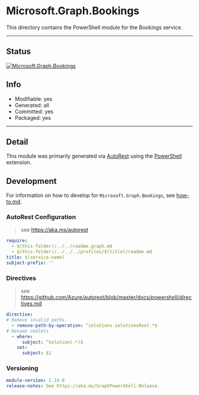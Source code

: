 <!-- region Generated -->
# Microsoft.Graph.Bookings
This directory contains the PowerShell module for the Bookings service.

---
## Status
[![Microsoft.Graph.Bookings](https://img.shields.io/powershellgallery/v/Microsoft.Graph.Bookings.svg?style=flat-square&label=Microsoft.Graph.Bookings "Microsoft.Graph.Bookings")](https://www.powershellgallery.com/packages/Microsoft.Graph.Bookings/)

## Info
- Modifiable: yes
- Generated: all
- Committed: yes
- Packaged: yes

---
## Detail
This module was primarily generated via [AutoRest](https://github.com/Azure/autorest) using the [PowerShell](https://github.com/Azure/autorest.powershell) extension.

## Development
For information on how to develop for `Microsoft.Graph.Bookings`, see [how-to.md](how-to.md).
<!-- endregion -->

### AutoRest Configuration

> see https://aka.ms/autorest

``` yaml
require:
  - $(this-folder)/../../readme.graph.md
  - $(this-folder)/../../../profiles/$(title)/readme.md
title: $(service-name)
subject-prefix: ''

```

### Directives

> see https://github.com/Azure/autorest/blob/master/docs/powershell/directives.md

``` yaml
directive:
# Remove invalid paths.
  - remove-path-by-operation: ^solutions.solutionsRoot.*$
# Rename cmdlets
  - where:
      subject: ^Solution(.*)$
    set:
      subject: $1
```
### Versioning

``` yaml
module-version: 1.14.0
release-notes: See https://aka.ms/GraphPowerShell-Release.
```
